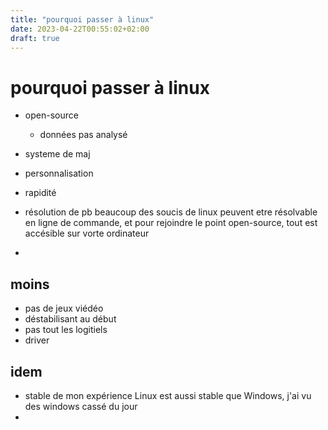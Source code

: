```yaml
---
title: "pourquoi passer à linux"
date: 2023-04-22T00:55:02+02:00
draft: true
---
```


# pourquoi passer à linux

* open-source
  * données pas analysé
* systeme de maj
* personnalisation
* rapidité

* résolution de pb
beaucoup des soucis de linux peuvent etre résolvable en ligne de commande, et pour rejoindre le point open-source, tout est accésible sur vorte ordinateur
*

## moins

* pas de jeux viédéo
* déstabilisant au début
* pas tout les logitiels
* driver

## idem

* stable
de mon expérience Linux est aussi stable que Windows, j'ai vu des  windows cassé du jour
*
